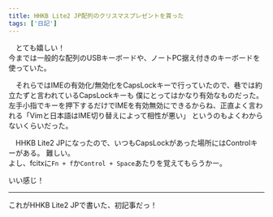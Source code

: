 ```yaml
---
title: HHKB Lite2 JP配列のクリスマスプレゼントを貰った
tags: ['日記']
---
```

　とても嬉しい！  
今までは一般的な配列のUSBキーボードや、ノートPC据え付きのキーボードを使っていた。

　それらではIMEの有効化/無効化をCapsLockキーで行っていたので、巷では約立たずと言われているCapsLockキーも
僕にとってはかなり有効なものだった。  
左手小指でキーを押下するだけでIMEを有効無効にできるからね、正直よく言われる「Vimと日本語はIME切り替えによって相性が悪い」
というのもよくわからないくらいだった。

　HHKB Lite2 JPになったので、いつもCapsLockがあった場所にはControlキーがある。 難しい。  
よし、fcitxに`Fn + f`か`Control + Space`あたりを覚えてもらうかー。

いい感じ！

- - -

これがHHKB Lite2 JPで書いた、初記事だっ！
